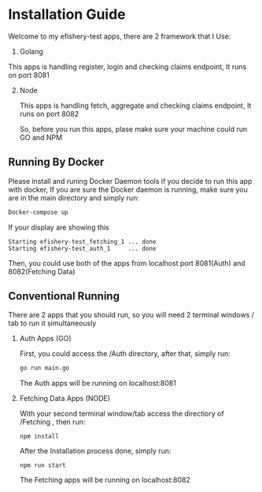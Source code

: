 # Installation Guide

Welcome to my efishery-test apps, there are 2 framework that I Use:

1.  Golang

   This apps is handling register, login and checking claims endpoint, It runs on port 8081

2. Node

   This apps is handling fetch, aggregate and checking claims endpoint, It runs on port 8082

   

   So, before you run this apps, plase make sure your machine could run GO and NPM

## Running By Docker

Please install and runing Docker Daemon tools if you decide to run this app with docker, If you are sure the Docker daemon is running, make sure you are in the main directory and simply run: 

```bash
Docker-compose up
```

If your display are showing  this

```
Starting efishery-test_fetching_1 ... done
Starting efishery-test_auth_1     ... done
```

Then, you could use both of the apps from localhost port 8081(Auth) and 8082(Fetching Data)

## Conventional Running

There are 2 apps that you should run, so you will need 2 terminal windows / tab to run it simultaneously

1. Auth Apps (GO)

   First, you could access the /Auth directory, after that, simply run:

   ```bash
   go run main.go
   ```

   The Auth apps will be running on localhost:8081

2. Fetching Data Apps (NODE)

   With your second terminal window/tab access the directiory of /Fetching , then run:

   ```
   npm install
   ```

   After the Installation process done, simply run:

   ```
   npm run start
   ```

   The Fetching apps will be running on localhost:8082

